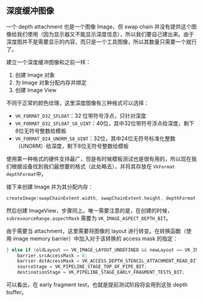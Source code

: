 ## 深度缓冲图像

一个 depth attachment 也是一个图像 Image，但 swap chain 并没有提供这个图像给我们使用（因为显示器又不能显示深度信息），所以我们要自己建出来。由于深度图并不是需要显示的内容，而只是一个工具图像，所以其数量只需要一个就行了。

建立一个深度缓冲图像和之前一样：

1. 创建 Image 对象
2. 为 Image 对象分配内存并绑定
3. 创建 Image View

不同于正常的颜色纹理，这里深度图像有三种格式可以选择：

* `VK_FORMAT_D32_SFLOAT`：32 位带符号浮点，只针对深度
* `VK_FORMAT_D32_SFLOAT_S8_UINT`：40位，其中32位带符号浮点给深度，剩下8位无符号整数给模板
* `VK_FORMAT_D24_UNORM_S8_UINT`：32位，其中24位无符号标准化整数（UNORM）给深度，剩下8位无符号整数给模板

使用第一种格式的硬件支持最广，但是有时候模板测试也是很有用的，所以现在我们根据设备找到我们最想要的格式（此处略去），并将其存放在 `VkFormat depthFormat`中。

接下来创建 Image 并为其分配内存：

```cpp
createImage(swapChainExtent.width, swapChainExtent.height, depthFormat, VK_IMAGE_TILING_OPTIMAL, VK_IMAGE_USAGE_DEPTH_STENCIL_ATTACHMENT_BIT, VK_MEMORY_PROPERTY_DEVICE_LOCAL_BIT, depthImage, depthImageMemory);
```

然后创建 ImageView，步骤同上。唯一需要注意的是，在创建的时候，`subresourceRange.aspectMask` 需要为 `VK_IMAGE_ASPECT_DEPTH_BIT`。

由于需要当 attachment，这里需要将图像的 layout 进行转变。在转换函数（使用 image memory barrier）中加入对于该转换的 access mask 的指定：

```c++
} else if (oldLayout == VK_IMAGE_LAYOUT_UNDEFINED && newLayout == VK_IMAGE_LAYOUT_DEPTH_STENCIL_ATTACHMENT_OPTIMAL) {
    barrier.srcAccessMask = 0;
    barrier.dstAccessMask = VK_ACCESS_DEPTH_STENCIL_ATTACHMENT_READ_BIT | VK_ACCESS_DEPTH_STENCIL_ATTACHMENT_WRITE_BIT;
    sourceStage = VK_PIPELINE_STAGE_TOP_OF_PIPE_BIT;
    destinationStage = VK_PIPELINE_STAGE_EARLY_FRAGMENT_TESTS_BIT;
```

可以看出，在 early fragment test，也就是提前测试阶段将会用到这张 depth buffer。

